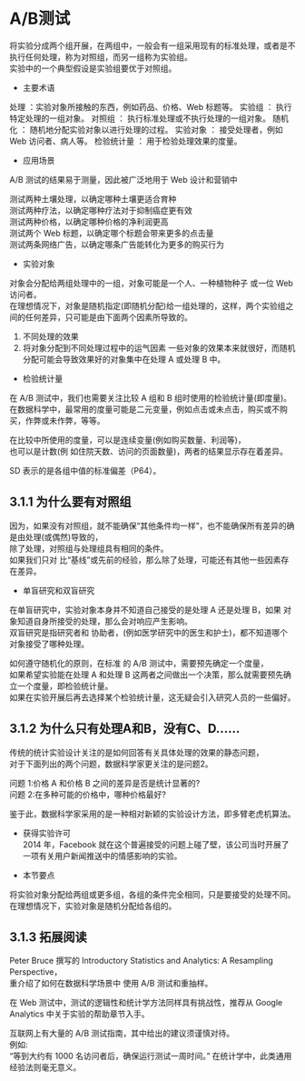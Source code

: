 # A/B测试

将实验分成两个组开展，在两组中，一般会有一组采用现有的标准处理，或者是不执行任何处理，称为对照组，而另一组称为实验组。  
实验中的一个典型假设是实验组要优于对照组。   

* 主要术语   

处理 ：实验对象所接触的东西，例如药品、价格、Web 标题等。
实验组 ： 执行特定处理的一组对象。
对照组 ： 执行标准处理或不执行处理的一组对象。
随机化 ： 随机地分配实验对象以进行处理的过程。
实验对象 ： 接受处理者，例如 Web 访问者、病人等。
检验统计量 ： 用于检验处理效果的度量。  

* 应用场景  

A/B 测试的结果易于测量，因此被广泛地用于 Web 设计和营销中  

测试两种土壤处理，以确定哪种土壤更适合育种  
测试两种疗法，以确定哪种疗法对于抑制癌症更有效  
测试两种价格，以确定哪种价格的净利润更高  
测试两个 Web 标题，以确定哪个标题会带来更多的点击量  
测试两条网络广告，以确定哪条广告能转化为更多的购买行为  

* 实验对象   

对象会分配给两组处理中的一组，对象可能是一个人、一种植物种子 或一位 Web 访问者。  
在理想情况下，对象是随机指定(即随机分配)给一组处理的，这样，两个实验组之间的任何差异，只可能是由下面两个因素所导致的。  

1. 不同处理的效果  
2. 将对象分配到不同处理过程中的运气因素
   一些对象的效果本来就很好，而随机分配可能会导致效果好的对象集中在处理 A 或处理 B 中。  

* 检验统计量  

在 A/B 测试中，我们也需要关注比较 A 组和 B 组时使用的检验统计量(即度量)。  
在数据科学中，最常用的度量可能是二元变量，例如点击或未点击，购买或不购买，作弊或未作弊，等等。  

在比较中所使用的度量，可以是连续变量(例如购买数量、利润等)，  
也可以是计数(例 如住院天数、访问的页面数量)，两者的结果显示存在着差异。  

SD 表示的是各组中值的标准偏差（P64）。  

## 3.1.1 为什么要有对照组  

因为，如果没有对照组，就不能确保“其他条件均一样”，也不能确保所有差异的确是由处理(或偶然)导致的，  
除了处理，对照组与处理组具有相同的条件。  
如果我们只对 比“基线”或先前的经验，那么除了处理，可能还有其他一些因素存在差异。  

* 单盲研究和双盲研究  

在单盲研究中，实验对象本身并不知道自己接受的是处理 A 还是处理 B，如果 对象知道自身所接受的处理，那么会对响应产生影响。  
双盲研究是指研究者和 协助者，(例如医学研究中的医生和护士)，都不知道哪个对象接受了哪种处理。  
  
如何遵守随机化的原则，在标准 的 A/B 测试中，需要预先确定一个度量，  
如果希望实验能在处理 A 和处理 B 这两者之间做出一个决策，那么就需要预先确立一个度量，即检验统计量。  
如果在实验开展后再去选择某个检验统计量，这无疑会引入研究人员的一些偏好。  

## 3.1.2 为什么只有处理A和B，没有C、D......  

传统的统计实验设计关注的是如何回答有关具体处理的效果的静态问题，  
对于下面列出的两个问题，数据科学家更关注的是问题2。  

问题 1:价格 A 和价格 B 之间的差异是否是统计显著的?  
问题 2:在多种可能的价格中，哪种价格最好?  

鉴于此，数据科学家采用的是一种相对新颖的实验设计方法，即多臂老虎机算法。  

* 获得实验许可  
2014 年，Facebook 就在这个普遍接受的问题上碰了壁，该公司当时开展了 一项有关用户新闻推送中的情感影响的实验。  

* 本节要点  

将实验对象分配给两组或更多组，各组的条件完全相同，只是要接受的处理不同。  
在理想情况下，实验对象是随机分配给各组的。  

## 3.1.3 拓展阅读  

Peter Bruce 撰写的 Introductory Statistics and Analytics: A Resampling Perspective，  
重介绍了如何在数据科学场景中 使用 A/B 测试和重抽样。  

在 Web 测试中，测试的逻辑性和统计学方法同样具有挑战性，推荐从 Google Analytics 中关于实验的帮助章节入手。  

互联网上有大量的 A/B 测试指南，其中给出的建议须谨慎对待。  
例如:  
“等到大约有 1000 名访问者后，确保运行测试一周时间。”
在统计学中，此类通用经验法则毫无意义。  
